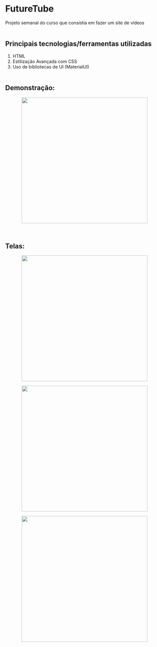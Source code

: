 # FutureTube

Projeto semanal do curso que consistia em fazer um site de vídeos
<br>
<br>
## Principais tecnologias/ferramentas utilizadas

1. HTML
5. Estilização Avançada com CSS
6. Uso de bibliotecas de UI (MaterialUI)
<br><br>

## Demonstração: 
<p align="center">
  <img align='center' height='400' src='https://docs.google.com/uc?id=1nedPQA_vEvpxXJhjT8vA06BwW2FOF-Ts'>
</p>
<br>

## Telas: 
<p align="center">
  <img align='center' height='400' src='https://docs.google.com/uc?id=137WNkOdqihCRrOzT6pncG7cIF-bEP0K9'>
</p>
<p align="center">
  <img align='center' height='400' src='https://docs.google.com/uc?id=13hEo0pICAU3VL5Xa3-tyyTAFpQWwxzke'>
</p>
<p align="center">
  <img align='center' height='400' src='https://docs.google.com/uc?id=1OziuLCPWVJQnkdQUGWRyMn0pn7rawmGY'>
</p>
<br>
<br>
